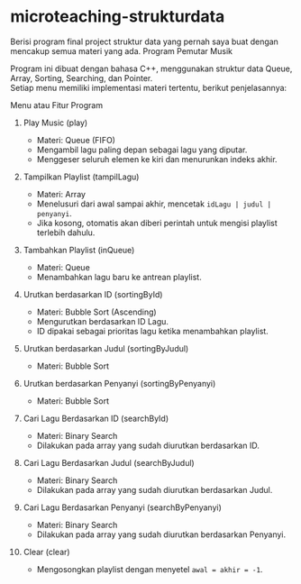 # microteaching-strukturdata
Berisi program final project struktur data yang pernah saya buat dengan mencakup semua materi yang ada.
Program Pemutar Musik

Program ini dibuat dengan bahasa C++, menggunakan struktur data Queue, Array, Sorting, Searching, dan Pointer.  
Setiap menu memiliki implementasi materi tertentu, berikut penjelasannya:

Menu atau Fitur Program

1. Play Music (play)  
   - Materi: Queue (FIFO)  
   - Mengambil lagu paling depan sebagai lagu yang diputar.  
   - Menggeser seluruh elemen ke kiri dan menurunkan indeks akhir.  

2. Tampilkan Playlist (tampilLagu)  
   - Materi: Array  
   - Menelusuri dari awal sampai akhir, mencetak `idLagu | judul | penyanyi`.  
   - Jika kosong, otomatis akan diberi perintah untuk mengisi playlist terlebih dahulu.  

3. Tambahkan Playlist (inQueue)  
   - Materi: Queue  
   - Menambahkan lagu baru ke antrean playlist.  

4. Urutkan berdasarkan ID (sortingById)  
   - Materi: Bubble Sort (Ascending)  
   - Mengurutkan berdasarkan ID Lagu.  
   - ID dipakai sebagai prioritas lagu ketika menambahkan playlist.  

5. Urutkan berdasarkan Judul (sortingByJudul)  
   - Materi: Bubble Sort  

6. Urutkan berdasarkan Penyanyi (sortingByPenyanyi)  
   - Materi: Bubble Sort  

7. Cari Lagu Berdasarkan ID (searchById)  
   - Materi: Binary Search  
   - Dilakukan pada array yang sudah diurutkan berdasarkan ID.  

8. Cari Lagu Berdasarkan Judul (searchByJudul)  
   - Materi: Binary Search  
   - Dilakukan pada array yang sudah diurutkan berdasarkan Judul.  

9. Cari Lagu Berdasarkan Penyanyi (searchByPenyanyi)  
   - Materi: Binary Search  
   - Dilakukan pada array yang sudah diurutkan berdasarkan Penyanyi.
     
0. Clear (clear)  
   - Mengosongkan playlist dengan menyetel `awal = akhir = -1`.  
